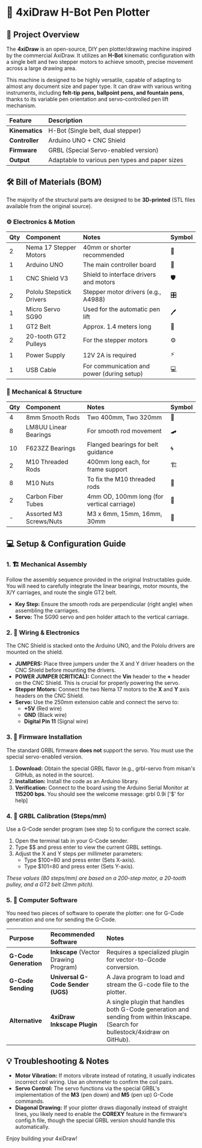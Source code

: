 # **🤖 4xiDraw H-Bot Pen Plotter**

## **🌟 Project Overview**

The **4xiDraw** is an open-source, DIY pen plotter/drawing machine inspired by the commercial AxiDraw. It utilizes an **H-Bot** kinematic configuration with a single belt and two stepper motors to achieve smooth, precise movement across a large drawing area.

This machine is designed to be highly versatile, capable of adapting to almost any document size and paper type. It can draw with various writing instruments, including **felt-tip pens, ballpoint pens, and fountain pens**, thanks to its variable pen orientation and servo-controlled pen lift mechanism.

| Feature | Description |
| :---- | :---- |
| **Kinematics** | H-Bot (Single belt, dual stepper) |
| **Controller** | Arduino UNO \+ CNC Shield |
| **Firmware** | GRBL (Special Servo-enabled version) |
| **Output** | Adaptable to various pen types and paper sizes |

## **🛠️ Bill of Materials (BOM)**

The majority of the structural parts are designed to be **3D-printed** (STL files available from the original source).

### **⚙️ Electronics & Motion**

| Qty | Component | Notes | Symbol |
| :---- | :---- | :---- | :---- |
| 2 | Nema 17 Stepper Motors | 40mm or shorter recommended | 🔌 |
| 1 | Arduino UNO | The main controller board | 🧠 |
| 1 | CNC Shield V3 | Shield to interface drivers and motors | 🛡️ |
| 2 | Pololu Stepstick Drivers | Stepper motor drivers (e.g., A4988) | 🎛️ |
| 1 | Micro Servo SG90 | Used for the automatic pen lift | 🖊️ |
| 1 | GT2 Belt | Approx. 1.4 meters long | 🔗 |
| 2 | 20-tooth GT2 Pulleys | For the stepper motors | ⚙️ |
| 1 | Power Supply | 12V 2A is required | ⚡ |
| 1 | USB Cable | For communication and power (during setup) | 💻 |

### **🔩 Mechanical & Structure**

| Qty | Component | Notes | Symbol |
| :---- | :---- | :---- | :---- |
| 4 | 8mm Smooth Rods | Two 400mm, Two 320mm | 📏 |
| 8 | LM8UU Linear Bearings | For smooth rod movement | 🛹 |
| 10 | F623ZZ Bearings | Flanged bearings for belt guidance | 🌀 |
| 2 | M10 Threaded Rods | 400mm long each, for frame support | 🏗️ |
| 8 | M10 Nuts | To fix the M10 threaded rods | 🌰 |
| 2 | Carbon Fiber Tubes | 4mm OD, 100mm long (for vertical carriage) | 🥢 |
| \- | Assorted M3 Screws/Nuts | M3 x 6mm, 15mm, 16mm, 30mm | 🔩 |

## **💻 Setup & Configuration Guide**

### **1\. 🏗️ Mechanical Assembly**

Follow the assembly sequence provided in the original Instructables guide. You will need to carefully integrate the linear bearings, motor mounts, the X/Y carriages, and route the single GT2 belt.

* **Key Step:** Ensure the smooth rods are perpendicular (right angle) when assembling the carriages.  
* **Servo:** The SG90 servo and pen holder attach to the vertical carriage.

### **2\. 🔌 Wiring & Electronics**

The CNC Shield is stacked onto the Arduino UNO, and the Pololu drivers are mounted on the shield.

* **JUMPERS:** Place three jumpers under the X and Y driver headers on the CNC Shield before mounting the drivers.  
* **POWER JUMPER (CRITICAL):** Connect the **Vin** header to the **\+** header on the CNC Shield. This is crucial for properly powering the servo.  
* **Stepper Motors:** Connect the two Nema 17 motors to the **X** and **Y** axis headers on the CNC Shield.  
* **Servo:** Use the 250mm extension cable and connect the servo to:  
  * **\+5V** (Red wire)  
  * **GND** (Black wire)  
  * **Digital Pin 11** (Signal wire)

### **3\. 💾 Firmware Installation**

The standard GRBL firmware **does not** support the servo. You must use the special servo-enabled version.

1. **Download:** Obtain the special GRBL flavor (e.g., grbl-servo from misan's GitHub, as noted in the source).  
2. **Installation:** Install the code as an Arduino library.  
3. **Verification:** Connect to the board using the Arduino Serial Monitor at **115200 bps**. You should see the welcome message: grbl 0.9i \['$' for help\]

### **4\. 📐 GRBL Calibration (Steps/mm)**

Use a G-Code sender program (see step 5\) to configure the correct scale.

1. Open the terminal tab in your G-Code sender.  
2. Type $$ and press enter to view the current GRBL settings.  
3. Adjust the X and Y steps per millimeter parameters:  
   * Type $100=80 and press enter (Sets X-axis).  
   * Type $101=80 and press enter (Sets Y-axis).

*These values (80 steps/mm) are based on a 200-step motor, a 20-tooth pulley, and a GT2 belt (2mm pitch).*

### **5\. 🎨 Computer Software**

You need two pieces of software to operate the plotter: one for G-Code generation and one for sending the G-Code.

| Purpose | Recommended Software | Notes |
| :---- | :---- | :---- |
| **G-Code Generation** | **Inkscape** (Vector Drawing Program) | Requires a specialized plugin for vector-to-Gcode conversion. |
| **G-Code Sending** | **Universal G-Code Sender (UGS)** | A Java program to load and stream the G-code file to the plotter. |
| **Alternative** | **4xiDraw Inkscape Plugin** | A single plugin that handles both G-Code generation and sending from within Inkscape. (Search for bullestock/4xidraw on GitHub). |

## **💡 Troubleshooting & Notes**

* **Motor Vibration:** If motors vibrate instead of rotating, it usually indicates incorrect coil wiring. Use an ohmmeter to confirm the coil pairs.  
* **Servo Control:** The servo functions via the special GRBL's implementation of the **M3** (pen down) and **M5** (pen up) G-Code commands.  
* **Diagonal Drawing:** If your plotter draws diagonally instead of straight lines, you likely need to enable the **COREXY** feature in the firmware's config.h file, though the special GRBL version should handle this automatically.

Enjoy building your 4xiDraw\!